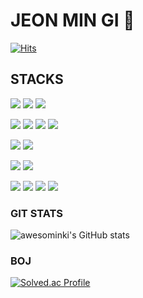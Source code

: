 # JEON MIN GI 🤔

[![Hits](https://hits.seeyoufarm.com/api/count/incr/badge.svg?url=https%3A%2F%2Fgithub.com%2Fawesominki&count_bg=%2304128A&title_bg=%23555555&icon=&icon_color=%23E7E7E7&title=hits&edge_flat=false)](https://hits.seeyoufarm.com)

## STACKS
<p>
  <img src="https://img.shields.io/badge/Java-007396?style=for-the-badge&logo=Java&logoColor=white">
  <img src="https://img.shields.io/badge/C++-00599C?style=for-the-badge&logo=C++&logoColor=white">
  <img src="https://img.shields.io/badge/Python-3776AB?style=for-the-badge&logo=Python&logoColor=white">
</p>
<p>
   <img src="https://img.shields.io/badge/HTML5-E34F26?style=for-the-badge&logo=HTML5&logoColor=white">
   <img src="https://img.shields.io/badge/css3-1572B6?style=for-the-badge&logo=css3&logoColor=white">
   <img src="https://img.shields.io/badge/JavaScript-F7DF1E?style=for-the-badge&logo=JavaScript&logoColor=white">
   <img src="https://img.shields.io/badge/JQuery-0769AD?style=for-the-badge&logo=JQuery&logoColor=white">
</p>
<p>
  <img src="https://img.shields.io/badge/Mysql-4479A1?style=for-the-badge&logo=Mysql&logoColor=white">
  <img src="https://img.shields.io/badge/Oracle-F80000?style=for-the-badge&logo=Oracle&logoColor=white">
</p>
<p>
   <img src="https://img.shields.io/badge/Spring-6DB33F?style=for-the-badge&logo=Spring&logoColor=white">
   <img src="https://img.shields.io/badge/SpringBoot-6DB33F?style=for-the-badge&logo=SpringBoot&logoColor=white">
</p>
<p>
   <img src="https://img.shields.io/badge/Linux-FCC624?style=for-the-badge&logo=Linux&logoColor=white">
   <img src="https://img.shields.io/badge/ApacheTomcat-F8DC75?style=for-the-badge&logo=ApacheTomcat&logoColor=white">
   <img src="https://img.shields.io/badge/Github-181717?style=for-the-badge&logo=Github&logoColor=white">
   <img src="https://img.shields.io/badge/Git-F05032?style=for-the-badge&logo=Git&logoColor=white">
</p>

### GIT STATS
![awesominki's GitHub stats](https://github-readme-stats.vercel.app/api?username=awesominki&show_icons=true&theme=tokyonight)

### BOJ
[![Solved.ac Profile](http://mazassumnida.wtf/api/generate_badge?boj=oversteam)](https://solved.ac/oversteam)

